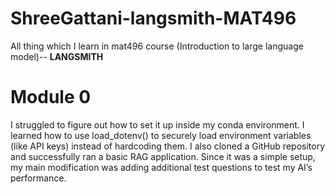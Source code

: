# ShreeGattani-langsmith-MAT496
All thing which I learn in mat496 course (Introduction to large language model)--
**LANGSMITH**
# Module 0
I struggled to figure out how to set it up inside my conda environment. I learned how to use load_dotenv() to securely load environment variables (like API keys) instead of hardcoding them. I also cloned a GitHub repository and successfully ran a basic RAG application. Since it was a simple setup, my main modification was adding additional test questions to test my  AI’s performance.


